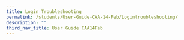 ```yaml
---
title: Login Troubleshooting
permalink: /students/User-Guide-CAA-14-Feb/Logintroubleshooting/
description: ""
third_nav_title: User Guide CAA14Feb
---
```


